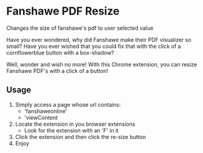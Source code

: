 # Fanshawe PDF Resize

Changes the size of fanshawe's pdf to user selected value

Have you ever wondered, why did Fanshawe make their PDF visualizer so small?
Have you ever wished that you could fix that with the click of a cornflowerblue button with a box-shadow?

Well, wonder and wish no more! With this Chrome extension, you can resize Fanshawe PDF's with a click of a button!

## Usage

1. Simply access a page whose url contains:
   - 'fanshaweonline'
   - 'viewContent
2. Locate the extension in you browser extensions
   - Look for the extension with an 'F' in it
3. Click the extension and then click the re-size button
4. Enjoy
